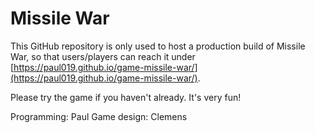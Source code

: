 # Missile War

This GitHub repository is only used to host a production build of Missile War, so that users/players can reach it under [https://paul019.github.io/game-missile-war/](https://paul019.github.io/game-missile-war/).

Please try the game if you haven't already. It's very fun!


Programming: Paul
Game design: Clemens
